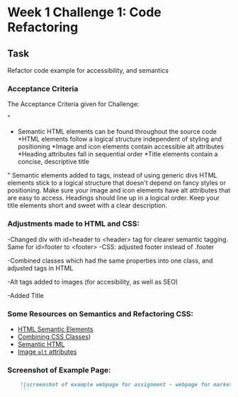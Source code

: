 # Week 1 Challenge 1: Code Refactoring

## Task 

Refactor code example for accessibility, and semantics 

### Acceptance Criteria

The Acceptance Criteria given for Challenge:

"
* Semantic HTML elements can be found throughout the source code
*HTML elements follow a logical structure independent of styling and positioning
*Image and icon elements contain accessible alt attributes
*Heading attributes fall in sequential order
*Title elements contain a concise, descriptive title

"
Semantic elements added to tags, instead of using generic divs
HTML elements stick to a logical structure that doesn't depend on fancy styles or positioning.
Make sure your image and icon elements have alt attributes that are easy to access.
Headings should line up in a logical order.
Keep your title elements short and sweet with a clear description.

### Adjustments made to HTML and CSS:
-Changed div with id=header to \<header\> tag for clearer semantic tagging. Same for id=footer to \<footer\> 
-CSS: adjusted footer instead of .footer

-Combined classes which had the same properties into one class, and adjusted tags in HTML

-Alt tags added to images (for accesibility, as well as SEO)

-Added Title

### Some Resources on Semantics and Refactoring CSS:
* [HTML Semantic Elements](https://www.w3schools.com/html/html5_semantic_elements.asp)
* [Combining CSS Classes](https://www.youtube.com/watch?v=JxCQ1Jl75Ek))
* [Semantic HTML](https://www.w3schools.com/html/html5_semantic_elements.asp)
* [Image `alt` attributes](https://www.w3schools.com/tags/att_img_alt.asp)

### Screenshot of Example Page:
```md
    ![screenshot of example webpage for assignment - webpage for marketing company](assets/01-html-css-git-challenge-demo.png)
    ```
